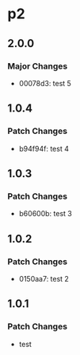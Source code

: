 # p2

## 2.0.0

### Major Changes

- 00078d3: test 5

## 1.0.4

### Patch Changes

- b94f94f: test 4

## 1.0.3

### Patch Changes

- b60600b: test 3

## 1.0.2

### Patch Changes

- 0150aa7: test 2

## 1.0.1

### Patch Changes

- test
